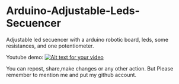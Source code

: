 # Arduino-Adjustable-Leds-Secuencer
Adjustable led secuencer with a arduino robotic board, leds, some resistances, and one potentiometer.

Youtube demo:
[![Alt text for your video](http://img.youtube.com/vi/cNiKp_x7G1Y/0.jpg)](http://www.youtube.com/watch?v=cNiKp_x7G1Y)

You can repost, share,make changes or any other action.
But Please remember to mention me and put my github account.


